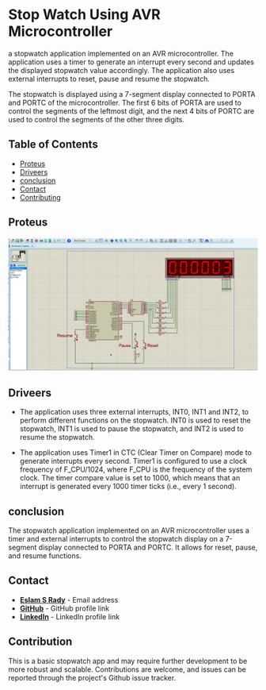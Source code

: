 
# **Stop Watch Using AVR Microcontroller**

a stopwatch application implemented on an AVR microcontroller. The application uses a timer to generate an interrupt every second and updates the displayed stopwatch value accordingly. The application also uses external interrupts to reset, pause and resume the stopwatch.

The stopwatch is displayed using a 7-segment display connected to PORTA and PORTC of the microcontroller. The first 6 bits of PORTA are used to control the segments of the leftmost digit, and the next 4 bits of PORTC are used to control the segments of the other three digits.

## **Table of Contents**

- [Proteus](#Proteus)
- [Driveers](#Driveers)
- [conclusion](#conclusion)
- [Contact](#Contact)
- [Contributing](#contributing)


## **Proteus**

![simulation](https://github.com/Esmtra/Stop_Watch_app-MT_embedded_diploma/blob/main/img/simulation.png "simulation")

## **Driveers**
- The application uses three external interrupts, INT0, INT1 and INT2, to perform different functions on the stopwatch. INT0 is used to reset the stopwatch, INT1 is used to pause the stopwatch, and INT2 is used to resume the stopwatch.

- The application uses Timer1 in CTC (Clear Timer on Compare) mode to generate interrupts every second. Timer1 is configured to use a clock frequency of F_CPU/1024, where F_CPU is the frequency of the system clock. The timer compare value is set to 1000, which means that an interrupt is generated every 1000 timer ticks (i.e., every 1 second).


## **conclusion**
The stopwatch application implemented on an AVR microcontroller uses a timer and external interrupts to control the stopwatch display on a 7-segment display connected to PORTA and PORTC. It allows for reset, pause, and resume functions.

## **Contact**

- **[Eslam S Rady](mailto:Eselmtrawy@gmail.com)** - Email address
- **[GitHub](https://github.com/Esmtra)** - GitHub profile link
- **[LinkedIn](https://www.linkedin.com/in/eslam-mtra-1714201b7/)** - LinkedIn profile link


## **Contribution**
This is a basic stopwatch app and may require further development to be more robust and scalable. Contributions are welcome, and issues can be reported through the project's Github issue tracker.
